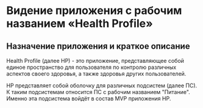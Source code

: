 # Видение приложения с рабочим названием «Health Profile»

## Назначение приложения и краткое описание
Health Profile (далее HP) - это приложение, представляющее собой единое пространство для пользователя по контролю различных аспектов своего здоровья, а также здоровья других пользователей.

HP представляет собой оболочку для различных подсистем (далее ПС). К таким подсистемам относится ПС с рабочим названием "Питание". Именно эта подсистема войдёт в состав MVP приложения HP.